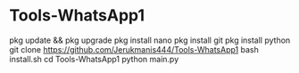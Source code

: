 # Tools-WhatsApp1
pkg update && pkg upgrade
pkg install nano
pkg install git
pkg install python
git clone https://github.com/Jerukmanis444/Tools-WhatsApp1
bash install.sh
cd Tools-WhatsApp1
python main.py
